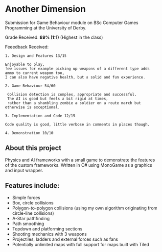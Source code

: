 # Another Dimension

Submission for Game Behaviour module on BSc Computer Games Programming at the University of Derby.

Grade Received: **89% (1:1)** (Highest in the class)

Feeedback Received: 

```
1. Design and Features 13/15

Enjoyable to play, 
few issues for example picking up weapons of a different type adds ammo to current weapon too, 
I can also have negative health, but a solid and fun experience.

2. Game Behaviour 54/60

 Collision detection is complex, appropriate and successful. 
 The AI is good but feels a bit rigid at times, 
 rather than a shambling zombie a soldier on a route march but otherwise is exceptional.

3. Implementation and Code 12/15

Code quality is good, little verbose in comments in places though.

4. Demonstration 10/10
```

## About this project
Physics and AI frameworks with a small game to demonstrate the features of the custom frameworks. Written in C# using MonoGame as a graphics and input wrapper.

## Features include:
 - Simple forces
 - Box, circle collisions
 - Polygon-to-polygon collisions (using my own algorithm originating from circle-line collisions)
 - A-Star pathfinding
 - Path smoothing
 - Topdown and platforming sections
 - Shooting mechanics with 3 weapons
 - Projectiles, ladders and external forces such as fans
 - Potentially unlimited maps with full support for maps built with Tiled
